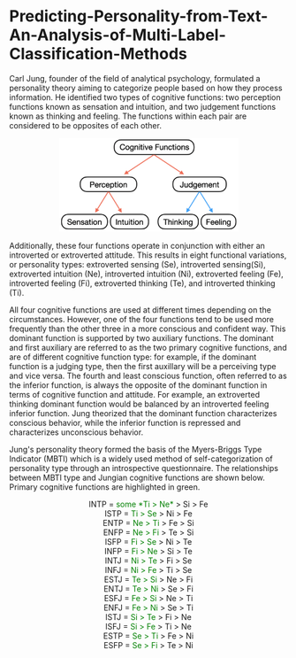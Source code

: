 # Predicting-Personality-from-Text-An-Analysis-of-Multi-Label-Classification-Methods

Carl Jung, founder of the field of analytical psychology, formulated a personality theory aiming to categorize people based on how they process information. He identified two types of cognitive functions: two perception functions known as sensation and intuition, and two judgement functions known as thinking and feeling. The functions within each pair are considered to be opposites of each other. 

<p align="center">
  <img src="cognitive_functions_diagram.png"  alt="drawing" width="325"/>
</p>

Additionally, these four functions operate in conjunction with either an introverted or extroverted attitude. This results in eight functional variations, or personality types: extroverted sensing (Se), introverted sensing(Si), extroverted intuition (Ne), introverted intuition (Ni), extroverted feeling (Fe), introverted feeling (Fi), extroverted thinking (Te), and introverted thinking (Ti). 

All four cognitive functions are used at different times depending on the circumstances. However, one of the four functions tend to be used more frequently than the other three in a more conscious and confident way. This dominant function is supported by two auxiliary functions. The dominant and first auxiliary are referred to as the two primary cognitive functions, and are of different cognitive function type: for example, if the dominant function is a judging type, then the first auxillary will be a perceiving type and vice versa. The fourth and least conscious function, often referred to as the inferior function, is always the opposite of the dominant function in terms of cognitive function and attitude. For example, an extroverted thinking dominant function would be balanced by an introverted feeling inferior function. Jung theorized that the dominant function characterizes conscious behavior, while the inferior function is repressed and characterizes unconscious behavior.

Jung's personality theory formed the basis of the Myers-Briggs Type Indicator (MBTI) which is a widely used method of self-categorization of personality type through an introspective questionnaire. The relationships between MBTI type and Jungian cognitive functions are shown below. Primary cognitive functions are highlighted in green.

<p align="center">
  INTP = <span style='color:green'>some *Ti > Ne* </span> > Si > Fe <br>
  ISTP = <font color='green'>Ti > Se</font> > Ni > Fe <br>
  ENTP = <font color='green'>Ne > Ti</font> > Fe > Si <br>
  ENFP = <font color='green'>Ne > Fi</font> > Te > Si <br>
  ISFP = <font color='green'>Fi > Se</font> > Ni > Te <br>
  INFP = <font color='green'>Fi > Ne</font> > Si > Te <br>
  INTJ = <font color='green'>Ni > Te</font> > Fi > Se <br>
  INFJ = <font color='green'>Ni > Fe</font> > Ti > Se <br>
  ESTJ = <font color='green'>Te > Si</font> > Ne > Fi <br>
  ENTJ = <font color='green'>Te > Ni</font> > Se > Fi <br>
  ESFJ = <font color='green'>Fe > Si</font> > Ne > Ti <br>
  ENFJ = <font color='green'>Fe > Ni</font> > Se > Ti <br>
  ISTJ = <font color='green'>Si > Te</font> > Fi > Ne <br>
  ISFJ = <font color='green'>Si > Fe</font> > Ti > Ne <br>
  ESTP = <font color='green'>Se > Ti</font> > Fe > Ni <br>
  ESFP = <font color='green'>Se > Fi</font> > Te > Ni <br>
</p>
